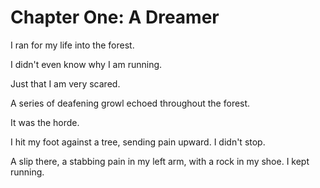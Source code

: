 # Chapter One: A Dreamer

I ran for my life into the forest.

I didn't even know why I am running.

Just that I am very scared.

A series of deafening growl echoed throughout the forest.

It was the horde.

I hit my foot against a tree, sending pain upward. I didn't stop.

A slip there, a stabbing pain in my left arm, with a rock in my shoe. I kept running.
